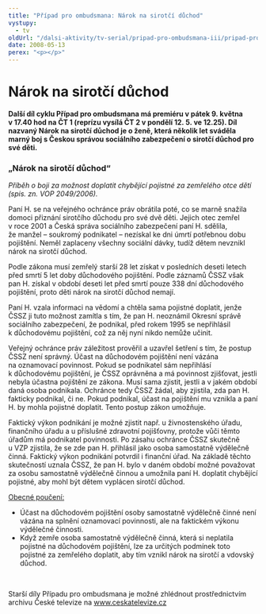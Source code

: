 ```yaml
---
title: "Případ pro ombudsmana: Nárok na sirotčí důchod"
vystupy:
  - tv
oldUrl: "/dalsi-aktivity/tv-serial/pripad-pro-ombudsmana-iii/pripad-pro-ombudsmana-narok-na-sirotci-duchod/"
date: 2008-05-13
perex: "<p></p>"
---
```


<!-- imported from the old website -->

<h1 class="Nadpis1">Nárok na sirotčí důchod</h1><p class="Normln-web" style="FONT-WEIGHT: bold">Další díl cyklu Případ pro ombudsmana má premiéru v pátek 9. května v 17.40 hod na ČT 1 (reprízu vysílá ČT 2 v pondělí 12. 5. ve 12.25). Díl nazvaný Nárok na sirotčí důchod je o ženě, která několik let sváděla marný boj s Českou správou sociálního zabezpečení o sirotčí důchod pro své děti.</p><h3 class="Nadpis2">„Nárok na sirotčí důchod“</h3><p class="Normln-web"><span style="FONT-STYLE: italic">Příběh o boji za možnost doplatit chybějící pojistné za zemřelého otce dětí (spis. zn. VOP 2049</span><span style="FONT-STYLE: italic">/200</span><span style="FONT-STYLE: italic">6</span><span style="FONT-STYLE: italic">). </span></p><p class="Normln-web">Paní H. se na veřejného ochránce práv obrátila poté, co se marně snažila domoci přiznání sirotčího důchodu pro své dvě děti. Jejich otec zemřel v roce 2001 a Česká správa sociálního zabezpečení paní H. sdělila, že manžel – soukromý podnikatel – nezískal ke dni úmrtí potřebnou dobu pojištění. Neměl zaplaceny všechny sociální dávky, tudíž dětem nevznikl nárok na sirotčí důchod.</p><p class="Normln-web">Podle zákona musí zemřelý starší 28 let získat v posledních deseti letech před smrtí 5 let doby důchodového pojištění. Podle záznamů ČSSZ však pan H. získal v období deseti let před smrtí pouze 338 dní důchodového pojištění, proto děti nárok na sirotčí důchod nemají.</p><p class="Normln-web">Paní H. vzala informaci na vědomí a chtěla sama pojistné doplatit, jenže ČSSZ ji tuto možnost zamítla s tím, že pan H. neoznámil Okresní správě sociálního zabezpečení, že podnikal, před rokem 1995 se nepřihlásil k důchodovému pojištění, což za něj nyní nikdo nemůže učinit.</p><p class="Normln-web">Veřejný ochránce práv záležitost prověřil a uzavřel šetření s tím, že postup ČSSZ není správný. Účast na důchodovém pojištění není vázána na oznamovací povinnost. Pokud se podnikatel sám nepřihlásí k důchodovému pojištění, je ČSSZ oprávněna a má povinnost zjišťovat, jestli nebyla účastna pojištění ze zákona. Musí sama zjistit, jestli a v jakém období daná osoba podnikala. Ochránce tedy ČSSZ žádal, aby zjistila, zda pan H. fakticky podnikal, či ne. Pokud podnikal, účast na pojištění mu vznikla a paní H. by mohla pojistné doplatit. Tento postup zákon umožňuje.</p><p class="Normln-web">Faktický výkon podnikání je možné zjistit např. u živnostenského úřadu, finančního úřadu a u příslušné zdravotní pojišťovny, protože vůči těmto úřadům má podnikatel povinnosti. Po zásahu ochránce ČSSZ skutečně u VZP zjistila, že se zde pan H. přihlásil jako osoba samostatně výdělečně činná. Faktický výkon podnikání potvrdil i finanční úřad. Na základě těchto skutečností uznala ČSSZ, že pan H. bylo v daném období možné považovat za osobu samostatně výdělečně činnou a umožnila paní H. doplatit chybějící pojistné, aby mohl být dětem vyplácen sirotčí důchod.</p><p class="Normln-web" style="TEXT-DECORATION: underline">Obecné poučení:</p><ul><li class="Normln-web">Účast na důchodovém pojištění osoby samostatně výdělečně činné není vázána na splnění oznamovací povinnosti, ale na faktickém výkonu výdělečné činnosti.</li><li class="Normln-web">Když zemře osoba samostatně výdělečně činná, která si neplatila pojistné na důchodovém pojištění, lze za určitých podmínek toto pojistné za zemřelého doplatit, aby tím vznikl nárok na sirotčí a vdovský důchod.</li></ul><p class="Normln-web"> </p><p class="Normln">Starší díly Případu pro ombudsmana je možné zhlédnout prostřednictvím archivu České televize na <a href="../../TISKOVÉ%20ZPRÁVY%202008/www.ceskatelevize.cz">www.ceskatelevize.cz</a></p><p class="Normln"> </p>

